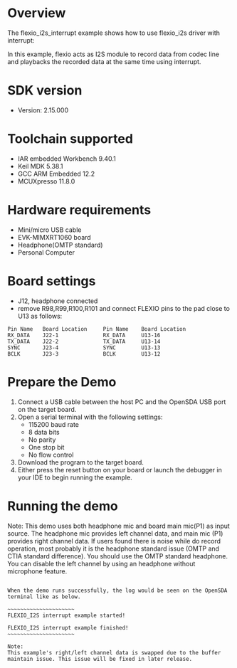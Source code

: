 Overview
========
The flexio_i2s_interrupt example shows how to use flexio_i2s driver with interrupt:

In this example, flexio acts as I2S module to record data from codec line and playbacks the recorded data at the same time using interrupt.

SDK version
===========
- Version: 2.15.000

Toolchain supported
===================
- IAR embedded Workbench  9.40.1
- Keil MDK  5.38.1
- GCC ARM Embedded  12.2
- MCUXpresso  11.8.0

Hardware requirements
=====================
- Mini/micro USB cable
- EVK-MIMXRT1060 board
- Headphone(OMTP standard)
- Personal Computer

Board settings
==============
- J12, headphone connected
- remove R98,R99,R100,R101 and connect FLEXIO pins to the pad close to U13 as follows:
~~~~~~~~~~~~~~~~~~~~~~~~~~~~~~~~~~~~~~~~~~~~~~~~~~~~~~
Pin Name   Board Location     Pin Name    Board Location
RX_DATA    J22-1              RX_DATA     U13-16
TX_DATA    J22-2              TX_DATA     U13-14
SYNC       J23-4              SYNC        U13-13
BCLK       J23-3              BCLK        U13-12
~~~~~~~~~~~~~~~~~~~~~~~~~~~~~~~~~~~~~~~~~~~~~~~~~~~~~~

Prepare the Demo
================
1.  Connect a USB cable between the host PC and the OpenSDA USB port on the target board.
2.  Open a serial terminal with the following settings:
    - 115200 baud rate
    - 8 data bits
    - No parity
    - One stop bit
    - No flow control
3.  Download the program to the target board.
4.  Either press the reset button on your board or launch the debugger in your IDE to begin running the example.

Running the demo
================

Note: This demo uses both headphone mic and board main mic(P1) as input source. The headphone mic provides left
channel data, and main mic (P1) provides right channel data. If users found there is noise while do record operation,
most probably it is the headphone standard issue (OMTP and CTIA standard difference). You should use the OMTP
standard headphone. You can disable the left channel by using an headphone without microphone feature.

~~~~~~~~~~~~~~~~~~~~~~~~~~~~~~~~~~~~~~~~~~~~~~~~~~~~~~~~~~~~~~~~~~~~~~~

When the demo runs successfully, the log would be seen on the OpenSDA terminal like as below.

~~~~~~~~~~~~~~~~~~~~~
FLEXIO_I2S interrupt example started!

FLEXIO_I2S interrupt example finished!
~~~~~~~~~~~~~~~~~~~~~

Note:
This example's right/left channel data is swapped due to the buffer maintain issue. This issue will be fixed in later release.
